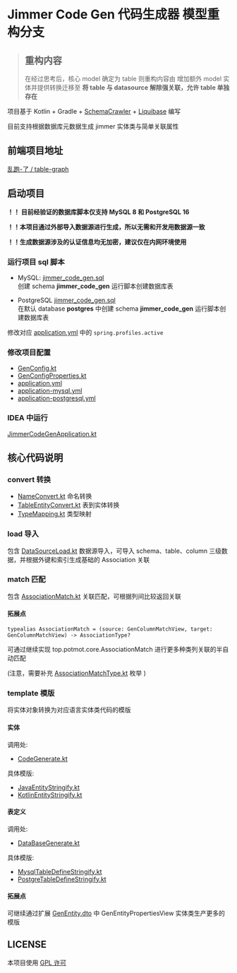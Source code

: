 # Jimmer Code Gen 代码生成器 模型重构分支

> ## 重构内容
> 
> 在经过思考后，核心 model 确定为 table
> 则重构内容由 增加额外 model 实体并提供转换迁移至
> **将 table 与 datasource 解除强关联，允许 table 单独存在**
> 

项目基于 Kotlin + Gradle + [SchemaCrawler](https://github.com/schemacrawler/SchemaCrawler) + [Liquibase](https://www.bing.com/search?q=liquibase&form=ANNTH1&refig=ef394be2e4284bdbbe5b442876a12d57&pc=NMTS) 编写

目前支持根据数据库元数据生成 jimmer 实体类与简单关联属性

## 前端项目地址

[乱跑-了 / table-graph](https://gitee.com/run-around---whats-wrong/table-graph.git)

## 启动项目

**！！ 目前经验证的数据库脚本仅支持 MySQL 8 和 PostgreSQL 16**

**！！本项目通过外部导入数据源进行生成，所以无需和开发用数据源一致**

**！！生成数据源涉及的认证信息均无加密，建议仅在内网环境使用**

### 运行项目 sql 脚本

- MySQL: 
[jimmer_code_gen.sql](sql%2Fmysql%2Fjimmer_code_gen.sql)  
创建 schema **jimmer_code_gen** 运行脚本创建数据库表

- PostgreSQL
[jimmer_code_gen.sql](sql%2Fpostgresql%2Fjimmer_code_gen.sql)  
在默认 database **postgres** 中创建 schema **jimmer_code_gen** 运行脚本创建数据库表

修改对应 [application.yml](src%2Fmain%2Fresources%2Fapplication.yml) 中的 `spring.profiles.active`

### 修改项目配置

- [GenConfig.kt](src%2Fmain%2Fkotlin%2Ftop%2Fpotmot%2Fconfig%2FGenConfig.kt)
- [GenConfigProperties.kt](src%2Fmain%2Fkotlin%2Ftop%2Fpotmot%2Fconfig%2FGenConfigProperties.kt)
- [application.yml](src%2Fmain%2Fresources%2Fapplication.yml)
- [application-mysql.yml](src%2Fmain%2Fresources%2Fapplication-mysql.yml)
- [application-postgresql.yml](src%2Fmain%2Fresources%2Fapplication-postgresql.yml)

### IDEA 中运行

[JimmerCodeGenApplication.kt](src%2Fmain%2Fkotlin%2Ftop%2Fpotmot%2FJimmerCodeGenApplication.kt)

## 核心代码说明

### convert 转换

- [NameConvert.kt](src%2Fmain%2Fkotlin%2Ftop%2Fpotmot%2Fcore%2Fconvert%2FNameConvert.kt) 命名转换
- [TableEntityConvert.kt](src%2Fmain%2Fkotlin%2Ftop%2Fpotmot%2Fcore%2Fconvert%2FTableEntityConvert.kt) 表到实体转换
- [TypeMapping.kt](src%2Fmain%2Fkotlin%2Ftop%2Fpotmot%2Fcore%2Fconvert%2FTypeMapping.kt) 类型映射

### load 导入

包含 [DataSourceLoad.kt](src%2Fmain%2Fkotlin%2Ftop%2Fpotmot%2Fcore%2Fload%2FDataSourceLoad.kt) 数据源导入，可导入 schema、table、column 三级数据，并根据外键和索引生成基础的 Association 关联

### match 匹配

包含 [AssociationMatch.kt](src%2Fmain%2Fkotlin%2Ftop%2Fpotmot%2Fcore%2Fmatch%2FAssociationMatch.kt) 关联匹配，可根据列间比较返回关联

#### 拓展点

```
typealias AssociationMatch = (source: GenColumnMatchView, target: GenColumnMatchView) -> AssociationType?
```

可通过继续实现 top.potmot.core.AssociationMatch 进行更多种类列关联的半自动匹配

(注意，需要补充 [AssociationMatchType.kt](src%2Fmain%2Fkotlin%2Ftop%2Fpotmot%2Fenumeration%2FAssociationMatchType.kt) 枚举 )

### template 模版

将实体对象转换为对应语言实体类代码的模版

#### 实体

调用处:
- [CodeGenerate.kt](src%2Fmain%2Fkotlin%2Ftop%2Fpotmot%2Fcore%2Fgenerate%2FCodeGenerate.kt)

具体模版:
- [JavaEntityStringify.kt](src%2Fmain%2Fkotlin%2Ftop%2Fpotmot%2Fcore%2Ftemplate%2Fentity%2FJavaEntityStringify.kt)
- [KotlinEntityStringify.kt](src%2Fmain%2Fkotlin%2Ftop%2Fpotmot%2Fcore%2Ftemplate%2Fentity%2FKotlinEntityStringify.kt)

#### 表定义
调用处:
- [DataBaseGenerate.kt](src%2Fmain%2Fkotlin%2Ftop%2Fpotmot%2Fcore%2Fgenerate%2FDataBaseGenerate.kt)

具体模版:
- [MysqlTableDefineStringify.kt](src%2Fmain%2Fkotlin%2Ftop%2Fpotmot%2Fcore%2Ftemplate%2Ftable%2FMysqlTableDefineStringify.kt)
- [PostgreTableDefineStringify.kt](src%2Fmain%2Fkotlin%2Ftop%2Fpotmot%2Fcore%2Ftemplate%2Ftable%2FPostgreTableDefineStringify.kt)

#### 拓展点

可继续通过扩展 [GenEntity.dto](src%2Fmain%2Fdto%2Ftop%2Fpotmot%2Fmodel%2FGenEntity.dto) 中 GenEntityPropertiesView 实体类生产更多的模版

## LICENSE

本项目使用 [GPL 许可](LICENSE)
